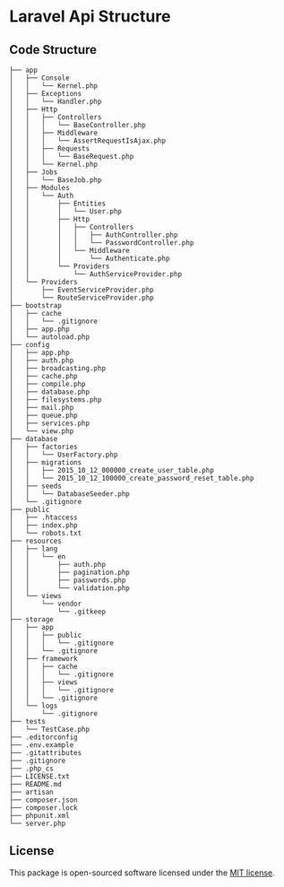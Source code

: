 # Laravel Api Structure

## Code Structure

    ├── app
    │   ├── Console
    │   │   └── Kernel.php
    │   ├── Exceptions
    │   │   └── Handler.php
    │   ├── Http
    │   │   ├── Controllers
    │   │   │   └── BaseController.php
    │   │   ├── Middleware
    │   │   │   └── AssertRequestIsAjax.php
    │   │   ├── Requests
    │   │   │   └── BaseRequest.php
    │   │   └── Kernel.php
    │   ├── Jobs
    │   │   └── BaseJob.php
    │   ├── Modules
    │   │   └── Auth
    │   │       ├── Entities
    │   │       │   └── User.php
    │   │       ├── Http
    │   │       │   ├── Controllers
    │   │       │   │   ├── AuthController.php
    │   │       │   │   └── PasswordController.php
    │   │       │   └── Middleware
    │   │       │       └── Authenticate.php
    │   │       └── Providers
    │   │           └── AuthServiceProvider.php
    │   └── Providers
    │       ├── EventServiceProvider.php
    │       └── RouteServiceProvider.php
    ├── bootstrap
    │   ├── cache
    │   │   └── .gitignore
    │   ├── app.php
    │   └── autoload.php
    ├── config
    │   ├── app.php
    │   ├── auth.php
    │   ├── broadcasting.php
    │   ├── cache.php
    │   ├── compile.php
    │   ├── database.php
    │   ├── filesystems.php
    │   ├── mail.php
    │   ├── queue.php
    │   ├── services.php
    │   └── view.php
    ├── database
    │   ├── factories
    │   │   └── UserFactory.php
    │   ├── migrations
    │   │   ├── 2015_10_12_000000_create_user_table.php
    │   │   └── 2015_10_12_100000_create_password_reset_table.php
    │   ├── seeds
    │   │   └── DatabaseSeeder.php
    │   └── .gitignore
    ├── public
    │   ├── .htaccess
    │   ├── index.php
    │   └── robots.txt
    ├── resources
    │   ├── lang
    │   │   └── en
    │   │       ├── auth.php
    │   │       ├── pagination.php
    │   │       ├── passwords.php
    │   │       └── validation.php
    │   └── views
    │       └── vendor
    │           └── .gitkeep
    ├── storage
    │   ├── app
    │   │   ├── public
    │   │   │   └── .gitignore
    │   │   └── .gitignore
    │   ├── framework
    │   │   ├── cache
    │   │   │   └── .gitignore
    │   │   ├── views
    │   │   │   └── .gitignore
    │   │   └── .gitignore
    │   └── logs
    │       └── .gitignore
    ├── tests
    │   └── TestCase.php
    ├── .editorconfig
    ├── .env.example
    ├── .gitattributes
    ├── .gitignore
    ├── .php_cs
    ├── LICENSE.txt
    ├── README.md
    ├── artisan
    ├── composer.json
    ├── composer.lock
    ├── phpunit.xml
    └── server.php

## License

This package is open-sourced software licensed under the [MIT license](http://opensource.org/licenses/MIT).
